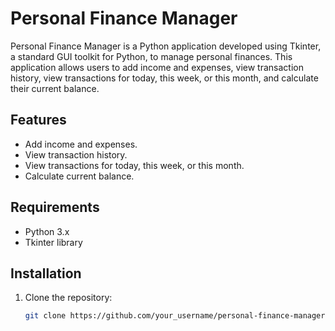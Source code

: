 # Personal Finance Manager

Personal Finance Manager is a Python application developed using Tkinter, a standard GUI toolkit for Python, to manage personal finances. This application allows users to add income and expenses, view transaction history, view transactions for today, this week, or this month, and calculate their current balance.

## Features

- Add income and expenses.
- View transaction history.
- View transactions for today, this week, or this month.
- Calculate current balance.

## Requirements

- Python 3.x
- Tkinter library

## Installation

1. Clone the repository:

   ```bash
   git clone https://github.com/your_username/personal-finance-manager.git
